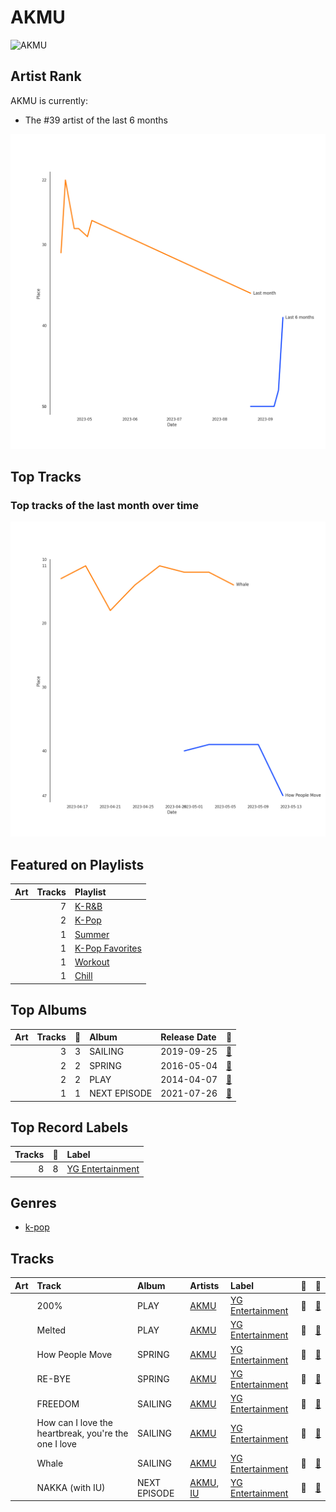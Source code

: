 
# AKMU


<img src="https://i.scdn.co/image/ab6761610000e5ebe0341dd1e6471899c4eb53c6" alt="AKMU" width="100" />

## Artist Rank
AKMU is currently:
- The #39 artist of the last 6 months

![Rank of AKMU over time](../../images/artists/akmu/rank_time_series.png)
## Top Tracks


### Top tracks of the last month over time

![Line chart of top tracks of the last month over time](../../images/artists/akmu/track_rank_time_series_short_term.png)
## Featured on Playlists
| Art | Tracks | Playlist |
|:---|---:|:---|
| <img src="https://mosaic.scdn.co/640/ab67616d0000b27355d0265cc488deebe40d79a6ab67616d0000b27378551e802bd7b81d7af67dfbab67616d0000b273ae46d76700c51479a66e8c34ab67616d0000b273bc8e5c838dd8564b5a4f1453" alt="" width="50" /> | 7 | [K-R&B](../../playlists/k_r_b/overview.md) |
| <img src="https://mosaic.scdn.co/640/ab67616d0000b273505190077497c230422f2934ab67616d0000b2737dd8f95320e8ef08aa121dfeab67616d0000b2738164cd1a2e03b7ca2db9ff5eab67616d0000b273ff7c2dfd0ed9b2cf6bf9c818" alt="" width="50" /> | 2 | [K-Pop](../../playlists/k_pop/overview.md) |
| <img src="https://mosaic.scdn.co/640/ab67616d0000b27304878afb19613a94d37b29ceab67616d0000b2731544041d0285585cc92c2709ab67616d0000b273570f746ccc2c75af070da1e0ab67616d0000b273d8cc2281fcd4519ca020926b" alt="" width="50" /> | 1 | [Summer](../../playlists/summer/overview.md) |
| <img src="https://mosaic.scdn.co/640/ab67616d0000b2734ed058b71650a6ca2c04adffab67616d0000b2736772cf096be8acc1df092519ab67616d0000b2738c4a282e84a53c1c8acf129aab67616d0000b273d8cc2281fcd4519ca020926b" alt="" width="50" /> | 1 | [K-Pop Favorites](../../playlists/k_pop_favorites/overview.md) |
| <img src="https://mosaic.scdn.co/640/ab67616d0000b2736f248f7695eb544a3a1955c5ab67616d0000b2737a393b04e8ced571618223e8ab67616d0000b2738acb7bac073f378d59bf228eab67616d0000b273b3be3b970fc89a02f301c9da" alt="" width="50" /> | 1 | [Workout](../../playlists/workout/overview.md) |
| <img src="https://mosaic.scdn.co/640/ab67616d0000b2731c1ea5bfa5680ac877acdd55ab67616d0000b2736772cf096be8acc1df092519ab67616d0000b2739c7eb20dfbb2150f55c9debdab67616d0000b273eb136d1be54b1ef8273c0699" alt="" width="50" /> | 1 | [Chill](../../playlists/chill/overview.md) |
## Top Albums

| Art | Tracks | 💚 | Album | Release Date | 🔗 |
|:---|---:|---:|:---|:---|:---|
| <img src="https://i.scdn.co/image/ab67616d0000b273d41cdd1f3e033a0ea1642112" alt="" width="50" /> | 3 | 3 | SAILING | 2019-09-25 | [🔗](https://open.spotify.com/album/7C0Ci0alKWwwXPIFYEdVcn) |
| <img src="https://i.scdn.co/image/ab67616d0000b273570f746ccc2c75af070da1e0" alt="" width="50" /> | 2 | 2 | SPRING | 2016-05-04 | [🔗](https://open.spotify.com/album/0HtbFp1B1WrbUr9mcBrAhN) |
| <img src="https://i.scdn.co/image/ab67616d0000b27378551e802bd7b81d7af67dfb" alt="" width="50" /> | 2 | 2 | PLAY | 2014-04-07 | [🔗](https://open.spotify.com/album/1eu07xRE0vQfN5et0Y3DAy) |
| <img src="https://i.scdn.co/image/ab67616d0000b27355d0265cc488deebe40d79a6" alt="" width="50" /> | 1 | 1 | NEXT EPISODE | 2021-07-26 | [🔗](https://open.spotify.com/album/0Pt0eGpyNO5dDN8PORypSy) |

## Top Record Labels

| Tracks | 💚 | Label |
|---:|---:|:---|
| 8 | 8 | [YG Entertainment](../../labels/yg_entertainment/overview.md) |

## Genres

- [k-pop](../../genres/k_pop)

## Tracks

| Art | Track | Album | Artists | Label | 💚 | 🔗 |
|:---|:---|:---|:---|:---|:---|:---|
| <img src="https://i.scdn.co/image/ab67616d0000b27378551e802bd7b81d7af67dfb" alt="" width="50" /> | 200% | PLAY | [AKMU](overview.md) | [YG Entertainment](../../labels/yg_entertainment) | 💚 | [🔗](https://open.spotify.com/track/6qkx0tenDglbF21CU4wa1k) |
| <img src="https://i.scdn.co/image/ab67616d0000b27378551e802bd7b81d7af67dfb" alt="" width="50" /> | Melted | PLAY | [AKMU](overview.md) | [YG Entertainment](../../labels/yg_entertainment) | 💚 | [🔗](https://open.spotify.com/track/2tYPFWrbGbsGKafe5pP64z) |
| <img src="https://i.scdn.co/image/ab67616d0000b273570f746ccc2c75af070da1e0" alt="" width="50" /> | How People Move | SPRING | [AKMU](overview.md) | [YG Entertainment](../../labels/yg_entertainment) | 💚 | [🔗](https://open.spotify.com/track/0c2Yg75sFgD0hWhRq4voAn) |
| <img src="https://i.scdn.co/image/ab67616d0000b273570f746ccc2c75af070da1e0" alt="" width="50" /> | RE-BYE | SPRING | [AKMU](overview.md) | [YG Entertainment](../../labels/yg_entertainment) | 💚 | [🔗](https://open.spotify.com/track/7pz1YzMwDxS9uuwAEp7MLk) |
| <img src="https://i.scdn.co/image/ab67616d0000b273d41cdd1f3e033a0ea1642112" alt="" width="50" /> | FREEDOM | SAILING | [AKMU](overview.md) | [YG Entertainment](../../labels/yg_entertainment) | 💚 | [🔗](https://open.spotify.com/track/3vu2YlsxVFIb8xz8ZBAwiX) |
| <img src="https://i.scdn.co/image/ab67616d0000b273d41cdd1f3e033a0ea1642112" alt="" width="50" /> | How can I love the heartbreak, you're the one I love | SAILING | [AKMU](overview.md) | [YG Entertainment](../../labels/yg_entertainment) | 💚 | [🔗](https://open.spotify.com/track/0hqj5JBnFt1BHEz2UCFwrl) |
| <img src="https://i.scdn.co/image/ab67616d0000b273d41cdd1f3e033a0ea1642112" alt="" width="50" /> | Whale | SAILING | [AKMU](overview.md) | [YG Entertainment](../../labels/yg_entertainment) | 💚 | [🔗](https://open.spotify.com/track/5OJ275pPDWTd2qWX4kbhXj) |
| <img src="https://i.scdn.co/image/ab67616d0000b27355d0265cc488deebe40d79a6" alt="" width="50" /> | NAKKA (with IU) | NEXT EPISODE | [AKMU](overview.md), [IU](../iu/overview.md) | [YG Entertainment](../../labels/yg_entertainment) | 💚 | [🔗](https://open.spotify.com/track/4t2FIqZJORKZGSKg30SShr) |